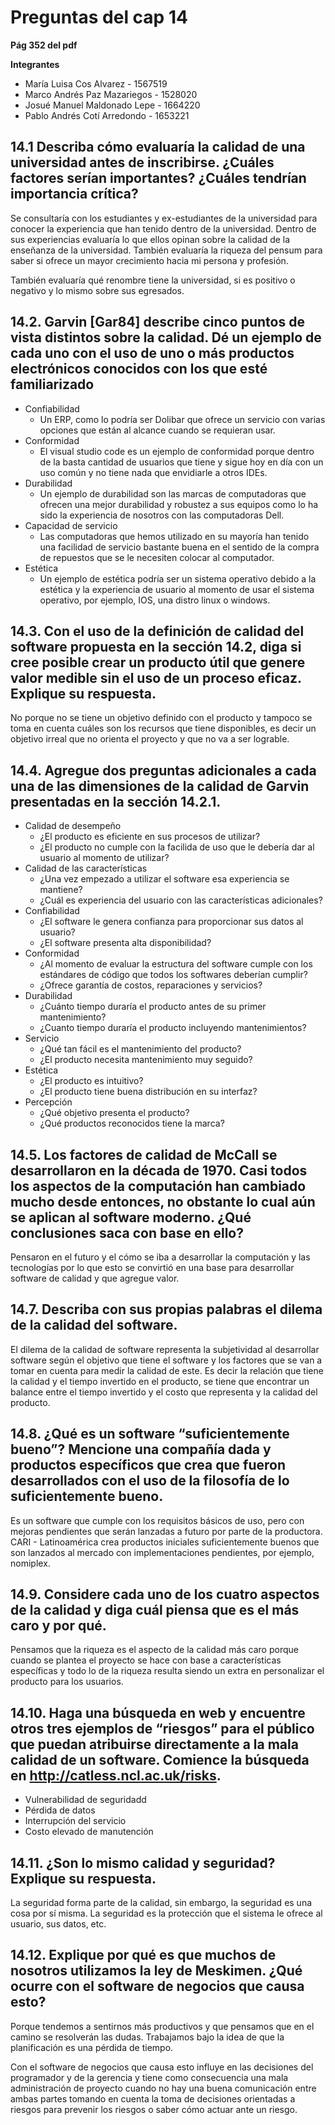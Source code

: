 # Preguntas del cap 14
**Pág 352 del pdf**

**Integrantes**
- María Luisa Cos Alvarez - 1567519
- Marco Andrés Paz Mazariegos - 1528020
- Josué Manuel Maldonado Lepe - 1664220
- Pablo Andrés Cotí Arredondo - 1653221
## 14.1 Describa cómo evaluaría la calidad de una universidad antes de inscribirse. ¿Cuáles factores serían importantes? ¿Cuáles tendrían importancia crítica?
Se consultaría con los estudiantes y ex-estudiantes de la universidad para conocer la experiencia que han tenido dentro de la universidad. Dentro de sus experiencias evaluaría lo que ellos opinan sobre la calidad de la enseñanza de la universidad. También evaluaría la riqueza del pensum para saber si ofrece un mayor crecimiento hacia mi persona y profesión.

También evaluaría qué renombre tiene la universidad, si es positivo o negativo y lo mismo sobre sus egresados.

## 14.2. Garvin \[Gar84] describe cinco puntos de vista distintos sobre la calidad. Dé un ejemplo de cada uno con el uso de uno o más productos electrónicos conocidos con los que esté familiarizado
- Confiabilidad
	- Un ERP, como lo podría ser Dolibar que ofrece un servicio con varias opciones que están al alcance cuando se requieran usar.
- Conformidad
	- El visual studio code es un ejemplo de conformidad porque dentro de la basta cantidad de usuarios que tiene y sigue hoy en día con un uso común y no tiene nada que envidiarle a otros IDEs.
- Durabilidad
	- Un ejemplo de durabilidad son las marcas de computadoras que ofrecen una mejor durabilidad y robustez a sus equipos como lo ha sido la experiencia de nosotros con las computadoras Dell.
- Capacidad de servicio
	- Las computadoras que hemos utilizado en su mayoría han tenido una facilidad de servicio bastante buena en el sentido de la compra de repuestos que se le necesiten colocar al computador.
- Estética
	- Un ejemplo de estética podría ser un sistema operativo debido a la estética y la experiencia de usuario al momento de usar el sistema operativo, por ejemplo, IOS, una distro linux o windows.

## 14.3. Con el uso de la definición de calidad del software propuesta en la sección 14.2, diga si cree posible crear un producto útil que genere valor medible sin el uso de un proceso eficaz. Explique su respuesta.
No porque no se tiene un objetivo definido con el producto y tampoco se toma en cuenta cuáles son los recursos que tiene disponibles, es decir un objetivo irreal que no orienta el proyecto y que no va a ser lograble.

## 14.4. Agregue dos preguntas adicionales a cada una de las dimensiones de la calidad de Garvin presentadas en la sección 14.2.1.
- Calidad de desempeño
	- ¿El producto es eficiente en sus procesos de utilizar?
	- ¿El producto no cumple con la facilida de uso que le debería dar al usuario al momento de utilizar?
- Calidad de las características
	- ¿Una vez empezado a utilizar el software esa experiencia se mantiene?
	- ¿Cuál es experiencia del usuario con las características adicionales?
- Confiabilidad
	- ¿El software le genera confianza para proporcionar sus datos al usuario?
	- ¿El software presenta alta disponibilidad?
- Conformidad
	- ¿Al momento de evaluar la estructura del software cumple con los estándares de código que todos los softwares deberían cumplir?
	- ¿Ofrece garantía de costos, reparaciones y servicios?
- Durabilidad
	- ¿Cuánto tiempo duraría el producto antes de su primer mantenimiento?
	- ¿Cuanto tiempo duraría el producto incluyendo mantenimientos?
- Servicio
	- ¿Qué tan fácil es el mantenimiento del producto?
	- ¿El producto necesita mantenimiento muy seguido?
- Estética
	- ¿El producto es intuitivo?
	- ¿El producto tiene buena distribución en su interfaz?
- Percepción
	- ¿Qué objetivo presenta el producto?
	- ¿Qué productos reconocidos tiene la marca?

## 14.5. Los factores de calidad de McCall se desarrollaron en la década de 1970. Casi todos los aspectos de la computación han cambiado mucho desde entonces, no obstante lo cual aún se aplican al software moderno. ¿Qué conclusiones saca con base en ello?
Pensaron en el futuro y el cómo se iba a desarrollar la computación y las tecnologías por lo que esto se convirtió en una base para desarrollar software de calidad y que agregue valor.

## 14.7. Describa con sus propias palabras el dilema de la calidad del software.
El dilema de la calidad de software representa la subjetividad al desarrollar software según el objetivo que tiene el software y los factores que se van a tomar en cuenta para medir la calidad de este. Es decir la relación que tiene la calidad y el tiempo invertido en el producto, se tiene que encontrar un balance entre el tiempo invertido y el costo que representa y la calidad del producto.

## 14.8. ¿Qué es un software “suficientemente bueno”? Mencione una compañía dada y productos específicos que crea que fueron desarrollados con el uso de la filosofía de lo suficientemente bueno.
Es un software que cumple con los requisitos básicos de uso, pero con mejoras pendientes que serán lanzadas a futuro por parte de la productora.
CARI - Latinoamérica crea productos iniciales suficientemente buenos que son lanzados al mercado con implementaciones pendientes, por ejemplo, nomiplex.

## 14.9. Considere cada uno de los cuatro aspectos de la calidad y diga cuál piensa que es el más caro y por qué.
Pensamos que la riqueza es el aspecto de la calidad más caro porque cuando se plantea el proyecto se hace con base a características específicas y todo lo de la riqueza resulta siendo un extra en personalizar el producto para los usuarios.

## 14.10. Haga una búsqueda en web y encuentre otros tres ejemplos de “riesgos” para el público que puedan atribuirse directamente a la mala calidad de un software. Comience la búsqueda en http://catless.ncl.ac.uk/risks.
- Vulnerabilidad de seguridadd
- Pérdida de datos
- Interrupción del servicio
- Costo elevado de manutención

## 14.11. ¿Son lo mismo calidad y seguridad? Explique su respuesta.
La seguridad forma parte de la calidad, sin embargo, la seguridad es una cosa por sí misma. La seguridad es la protección que el sistema le ofrece al usuario, sus datos, etc.

## 14.12. Explique por qué es que muchos de nosotros utilizamos la ley de Meskimen. ¿Qué ocurre con el software de negocios que causa esto?
Porque tendemos a sentirnos más productivos y que pensamos que en el camino se resolverán las dudas. Trabajamos bajo la idea de que la planificación es una pérdida de tiempo.

Con el software de negocios que causa esto influye en las decisiones del programador y de la gerencia y tiene como consecuencia una mala administración de proyecto cuando no hay una buena comunicación entre ambas partes tomando en cuenta la toma de decisiones orientadas a riesgos para prevenir los riesgos o saber cómo actuar ante un riesgo.
